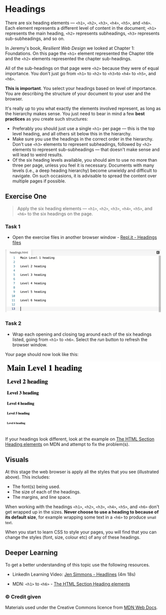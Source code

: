 # Headings

There are six heading elements — `<h1>`, `<h2>`, `<h3>`, `<h4>`, `<h5>`, and `<h6>`. Each element represents a different level of content in the document; `<h1>` represents the main heading, `<h2>` represents subheadings, `<h3>` represents sub-subheadings, and so on.

In Jeremy's book, *Resilient Web Design* we looked at Chapter 1: Foundations. On this page the `<h1>` element represented the Chapter title and the `<h2>` elements represented the chapter sub-headings.

All of the sub-headings on that page were `<h2>` because they were of equal importance. You don't just go from `<h1>` to `<h2>` to `<h3>`to `<h4>` to `<h5>`, and `<h6>`.

**This is important**. You select your headings based on level of importance. You are describing the structure of your document to your user and the browser.

It's really up to you what exactly the elements involved represent, as long as the hierarchy makes sense. You just need to bear in mind a few **best practices** as you create such structures:

- Preferably you should just use a single `<h1>` per page — this is the top level heading, and all others sit below this in the hierarchy.
- Make sure you use the headings in the correct order in the hierarchy. Don't use `<h3>` elements to represent subheadings, followed by `<h2>` elements to represent sub-subheadings — that doesn't make sense and will lead to weird results.
- Of the six heading levels available, you should aim to use no more than three per page, unless you feel it is necessary. Documents with many levels (i.e., a deep heading hierarchy) become unwieldy and difficult to navigate. On such occasions, it is advisable to spread the content over multiple pages if possible.

<!-- div class="exercise" -->
## Exercise One

> Apply the six heading elements — `<h1>`, `<h2>`, `<h3>`, `<h4>`, `<h5>`, and `<h6>` to the six headings on the page.

### Task 1

- Open the exercise files in another browser window - [Repl.it - Headings files](https://repl.it/@webdesignmmu/html2) 

<img src="media/heading-text.png" alt="Screenshot showing the six headings prior to being coded">

### Task 2

- Wrap each opening and closing tag around each of the six headings listed, going from `<h1>` to `<h6>`. Select the *run* button to refresh the browser window. 

Your page should now look like this:

<img src="media/02-six-headings.png" alt="Illustrated anatomy of a HTML Element">

If your headings look different, look at the example on [The HTML Section Heading elements](https://developer.mozilla.org/en-US/docs/Web/HTML/Element/Heading_Elements#Examples) on MDN and attempt to fix the problem(s). 

<!-- end div -->

## Visuals

At this stage the web browser is apply all the styles that you see (illustrated above). This includes:

- The font(s) being used.
- The size of each of the headings.
- The margins, and line space.

When working with the headings  `<h1>`, `<h2>`, `<h3>`, `<h4>`, `<h5>`, and `<h6>` don't get wrapped up in the sizes. **Never choose to use a heading to because of its default size**, for example wrapping some text in a `<h6>` to produce <small>small text</small>. 

When you start to learn CSS to style your pages, you will find that you can change the styles (font, size, colour etc) of any of these headings. 

<h2 class="deep">Deeper Learning</h2>

To get a better understanding of this topic use the following resources.

- LinkedIn Learning Video: [Jen Simmons - Headlines](https://www.linkedin.com/learning/html-essential-training-4/headlines?u=36102708) (4m 18s)

- MDN: `<h1>` to `<h6>` - [The HTML Section Heading elements](https://developer.mozilla.org/en-US/docs/Web/HTML/Element/Heading_Elements)


### &copy; Credit given

Materials used under the Creative Commons licence from [MDN Web Docs](https://developer.mozilla.org/en-US/docs/Web/HTML).
